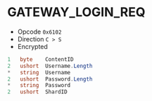 # GATEWAY\_LOGIN\_REQ

* Opcode `0x6102`
* Direction `C > S`
* Encrypted

```csharp
1   byte    ContentID
2   ushort  Username.Length
*   string  Username
2   ushort  Password.Length
*   string  Password
2   ushort  ShardID
```
